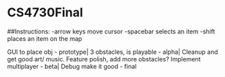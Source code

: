 # CS4730Final

##Instructions:
-arrow keys move cursor
-spacebar selects an item
-shift places an item on the map

GUI to place obj - prototype|
3 obstacles, is playable - alpha|
Cleanup and get good art/ music. Feature polish, add more obstacles? Implement multiplayer - beta|
Debug make it good - final
